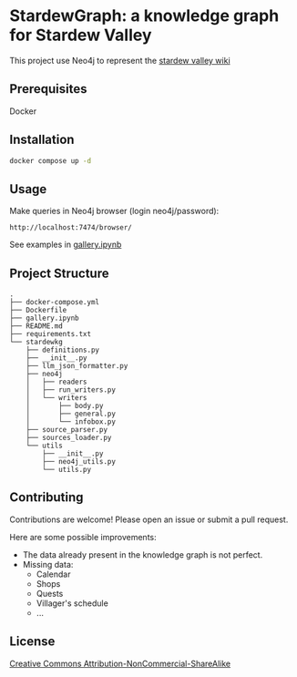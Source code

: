 # StardewGraph: a knowledge graph for Stardew Valley

This project use Neo4j to represent the [stardew valley wiki](https://wiki.stardewvalley.net/Stardew_Valley_Wiki)

## Prerequisites

Docker

## Installation

```sh
docker compose up -d
```

## Usage

Make queries in Neo4j browser (login neo4j/password):

```
http://localhost:7474/browser/
```

See examples in [gallery.ipynb](gallery.ipynb)

## Project Structure

```tree
.
├── docker-compose.yml
├── Dockerfile
├── gallery.ipynb
├── README.md
├── requirements.txt
└── stardewkg
    ├── definitions.py
    ├── __init__.py
    ├── llm_json_formatter.py
    ├── neo4j
    │   ├── readers
    │   ├── run_writers.py
    │   └── writers
    │       ├── body.py
    │       ├── general.py
    │       └── infobox.py
    ├── source_parser.py
    ├── sources_loader.py
    └── utils
        ├── __init__.py
        ├── neo4j_utils.py
        └── utils.py
```

## Contributing

Contributions are welcome! Please open an issue or submit a pull request.

Here are some possible improvements:

- The data already present in the knowledge graph is not perfect.
- Missing data:
  - Calendar
  - Shops
  - Quests
  - Villager's schedule
  - ...

## License

[Creative Commons Attribution-NonCommercial-ShareAlike](https://creativecommons.org/licenses/by-nc-sa/3.0/)